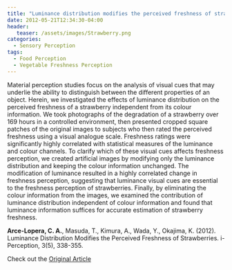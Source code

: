 ```yaml
---
title: "Luminance distribution modifies the perceived freshness of strawberries"
date: 2012-05-21T12:34:30-04:00
header:
   teaser: /assets/images/Strawberry.png
categories:
  - Sensory Perception
tags:
  - Food Perception
  - Vegetable Freshness Perception
---
```


Material perception studies focus on the analysis of visual cues that may underlie the ability 
to distinguish between the different properties of an object. Herein, we investigated the effects 
of luminance distribution on the perceived freshness of a strawberry independent from its colour 
information. We took photographs of the degradation of a strawberry over 169 hours in a controlled 
environment, then presented cropped square patches of the original images to subjects who then rated 
the perceived freshness using a visual analogue scale. Freshness ratings were significantly highly 
correlated with statistical measures of the luminance and colour channels. To clarify which of these 
visual cues affects freshness perception, we created artificial images by modifying only the luminance 
distribution and keeping the colour information unchanged. The modification of luminance resulted in a 
highly correlated change in freshness perception, suggesting that luminance visual cues are essential 
to the freshness perception of strawberries. Finally, by eliminating the colour information from the images, 
we examined the contribution of luminance distribution independent of colour information and found that 
luminance information suffices for accurate estimation of strawberry freshness.

**Arce-Lopera, C. A.**, Masuda, T., Kimura, A., Wada, Y., Okajima, K. (2012). 
Luminance Distribution Modifies the Perceived Freshness of Strawberries. 
i-Perception, 3(5), 338-355.

Check out the [Original Article][URL] 

[URL]:   https://doi.org/10.1068/i0471